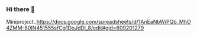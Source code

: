### Hi there 👋

<!--
**AshithaSasi/AshithaSasi** is a ✨ _special_ ✨ repository because its `README.md` (this file) appears on your GitHub profile.

Here are some ideas to get you started:

- 🔭 I’m currently working on ...
- 🌱 I’m currently learning ...
- 👯 I’m looking to collaborate on ...
- 🤔 I’m looking for help with ...
- 💬 Ask me about ...
- 📫 How to reach me: ...
- 😄 Pronouns: ...
- ⚡ Fun fact: ...
-->



Miniproject..https://docs.google.com/spreadsheets/d/1AnEaNbWjPQb_MhO4ZMM-80IN451555sfCg1DoJdDl_8/edit#gid=609201279
